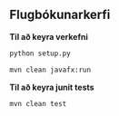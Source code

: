 ## Flugbókunarkerfi

**Til að keyra verkefni**

```bash
python setup.py
```

```bash
mvn clean javafx:run
```

**Til að keyra junit tests**

```bash
mvn clean test
```
